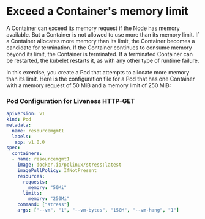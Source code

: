 # Exceed a Container's memory limit  

A Container can exceed its memory request if the Node has memory available. But a Container is not allowed to use more than its memory limit. If a Container allocates more memory than its limit, the Container becomes a candidate for termination. If the Container continues to consume memory beyond its limit, the Container is terminated. If a terminated Container can be restarted, the kubelet restarts it, as with any other type of runtime failure.

In this exercise, you create a Pod that attempts to allocate more memory than its limit. Here is the configuration file for a Pod that has one Container with a memory request of 50 MiB and a memory limit of 250 MiB:

### Pod Configuration for Liveness HTTP-GET

```yaml
apiVersion: v1
kind: Pod
metadata:
  name: resourcemgmt1
  labels:
   app: v1.0.0
spec:
  containers:
  - name: resourcemgmt1
    image: docker.io/polinux/stress:latest
    imagePullPolicy: IfNotPresent
    resources:
      requests:
        memory: "50Mi"
      limits:
        memory: "250Mi"
    command: ["stress"]
    args: ["--vm", "1", "--vm-bytes", "150M", "--vm-hang", "1"]

```
